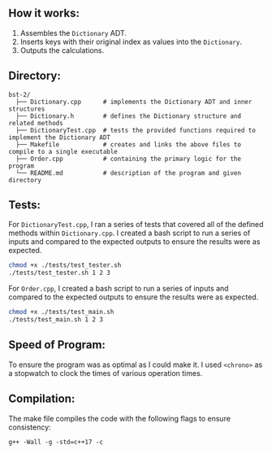 ## How it works:
1. Assembles the `Dictionary` ADT.
2. Inserts keys with their original index as values into the `Dictionary`.
3. Outputs the calculations.

## Directory:

```
bst-2/
  ├── Dictionary.cpp      # implements the Dictionary ADT and inner structures
  ├── Dictionary.h        # defines the Dictionary structure and related methods
  ├── DictionaryTest.cpp  # tests the provided functions required to implement the Dictionary ADT
  ├── Makefile            # creates and links the above files to compile to a single executable
  ├── Order.cpp           # containing the primary logic for the program
  └── README.md           # description of the program and given directory
```

## Tests:
For `DictionaryTest.cpp`, I ran a series of tests that covered all of the defined methods within `Dictionary.cpp`. I created a bash script to run a series of inputs and compared to the expected outputs to ensure the results were as expected.

```sh
chmod +x ./tests/test_tester.sh
./tests/test_tester.sh 1 2 3
```

For `Order.cpp`, I created a bash script to run a series of inputs and compared to the expected outputs to ensure the results were as expected.
```sh
chmod +x ./tests/test_main.sh
./tests/test_main.sh 1 2 3
```

## Speed of Program:
To ensure the program was as optimal as I could make it. I used `<chrono>` as a stopwatch to clock the times of various operation times.

## Compilation:

The make file compiles the code with the following flags to ensure consistency:
```
g++ -Wall -g -std=c++17 -c
```
